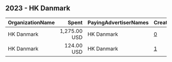 ## 2023 - HK Danmark 
|OrganizationName|Spent|PayingAdvertiserNames|CreativeUrls|Impressions|Genders|AgeBrackets|CountryCodes|BillingAddresses|CandidateBallotInformation|
|:---|---:|:---|:---|---:|:---|:---|:---|:---|:---|
|HK Danmark|1,275.00 USD|HK Danmark|[0](https://www.snap.com/political-ads/asset/e10533a108e6e13d2d0473f5fcaeb4c22ce8320e94bf5bece0d3264ef6b3ee40?mediaType=mp4)|82,960||18+|denmark|"Weidekampsgade 8,Copenhagen,2300,DK"||
|HK Danmark|124.00 USD|HK Danmark|[1](https://www.snap.com/political-ads/asset/05ed97c9daad9b892a3b6cb60e768385b1e1d18fcd95c1da32cd083cca818c74?mediaType=mp4)|14,675||18+|denmark|"Weidekampsgade 8,Copenhagen,2300,DK"||
